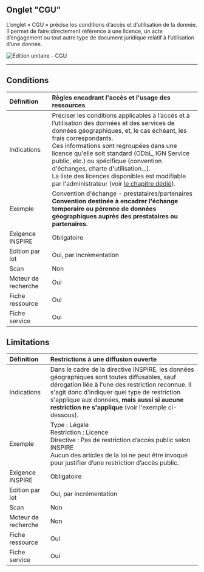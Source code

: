 ## Onglet "CGU"

L’onglet « CGU » précise les conditions d’accès et d’utilisation de la donnée. Il permet de faire directement référence à une licence, un acte d’engagement ou tout autre type de document juridique relatif à l’utilisation d’une donnée.

![Edition unitaire - CGU](/assets/inv_edit_one_cgu.png "L&apos;édition unitaire - onglet CGU")

_________

## <i class="fa fa-gavel"></i> Conditions

| Définition          | Règles encadrant l&apos;accès et l&apos;usage des ressources |
| :------------------ | :------------------------------------------------ |
| Indications         | Préciser les conditions applicables à l’accès et à l’utilisation des données et des services de données géographiques, et, le cas échéant, les frais correspondants.<br />Ces informations sont regroupées dans une licence qu&apos;elle soit standard (ODbL, IGN Service public, etc.) ou spécifique (convention d&apos;échanges, charte d&apos;utilisation...).<br />La liste des licences disponibles est modifiable par l&apos;administrateur (voir [le chapitre dédié](/features/admin/licenses.html)).|
| Exemple             | Convention d&apos;échange - prestataires/partenaires<br />**Convention destinée à encadrer l&apos;échange temporaire ou pérenne de données géographiques auprès des prestataires ou partenaires.** |
| Exigence INSPIRE    | Obligatoire                   |
| Edition par lot     | Oui, par incrémentation       |
| Scan                | Non                           |
| Moteur de recherche | Oui                           |
| Fiche ressource     | Oui                           |
| Fiche service       | Oui                           |

## <i class="fa fa-lock"></i> Limitations

| Définition          | Restrictions à une diffusion ouverte      |
| :------------------ | :---------------------------------------- |
| Indications         | Dans le cadre de la directive INSPIRE, les données géographiques sont toutes diffusables, sauf dérogation liée à l&apos;une des restriction reconnue. Il s&apos;agit donc d&apos;indiquer quel type de restriction s&apos;applique aux données, **mais aussi si aucune restriction ne s&apos;applique** (voir l&apos;exemple ci-dessous). |
| Exemple             | Type : Légale<br />Restriction : Licence<br />Directive : Pas de restriction d’accès public selon INSPIRE<br />Aucun des articles de la loi ne peut être invoqué pour justifier d’une restriction d’accès public. |
| Exigence INSPIRE    | Obligatoire                   |
| Edition par lot     | Oui, par incrémentation       |
| Scan                | Non                           |
| Moteur de recherche | Non                           |
| Fiche ressource     | Oui                           |
| Fiche service       | Oui                           |


